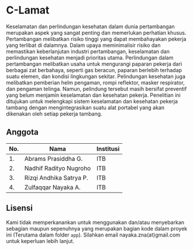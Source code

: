 # C-Lamat
Keselamatan dan perlindungan kesehatan dalam dunia pertambangan merupakan aspek yang sangat penting dan memerlukan perhatian khusus. Pertambangan melibatkan risiko tinggi yang dapat membahayakan pekerja yang terlibat di dalamnya. Dalam upaya meminimalisir risiko dan memastikan keberlanjutan industri pertambangan, keselamatan dan perlindungan kesehatan menjadi prioritas utama. Perlindungan dalam pertambangan melibatkan usaha untuk mengurangi paparan pekerja dari berbagai zat berbahaya, seperti gas beracun, paparan berlebih terhadap suatu elemen, dan kondisi lingkungan sekitar. Pelindungan kesehatan juga melibatkan pemberian helm pengaman, rompi reflektor, masker respirator, dan pengaman telinga. Namun, pelindung tersebut masih bersifat preventif yang belum menjamin keselamatan dan kesehatan pekerja. Penelitian ini ditujukan untuk melengkapi sistem keselamatan dan kesehatan pekerja tambang dengan mengintegrasikan suatu alat portabel yang akan dikenakan oleh setiap pekerja tambang.

## Anggota
|No.| Nama                           | Institusi |
|---|--------------------------------|-----------|
|1. |Abrams Prasiddha G.             | ITB       |
|2. |Nadhif Radityo Nugroho          | ITB       |
|3. |Rizqi Andhika Satrya P.         | ITB       |
|4. |Zulfaqqar Nayaka A.             | ITB       |

## Lisensi
Kami tidak memperkanankan untuk menggunakan dan/atau menyebarkan sebagian maupun sepenuhnya yang merupakan bagian kode dalam proyek ini (Terutama dalam folder `app`). Silahkan email nayaka.zna(at)gmail.com untuk keperluan lebih lanjut.
